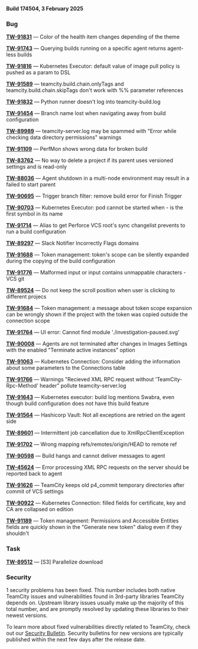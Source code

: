 [//]: # (title: TeamCity 2024.12.2 Release Notes)
[//]: # (auxiliary-id: TeamCity 2024.12.2 Release Notes)


**Build 174504, 3 February 2025**


<!-- project: TeamCity Fix versions: {2024.12.2 (174504)}   #Fixed #Testing visible to: {All Users} -{Trunk issue}  -->

### Bug

**[TW-91831](https://youtrack.jetbrains.com/issue/TW-91831/Color-of-the-health-item-changes-depending-of-the-theme)** — Color of the health item changes depending of the theme

**[TW-91743](https://youtrack.jetbrains.com/issue/TW-91743/Querying-builds-running-on-a-specific-agent-returns-agent-less-builds)** — Querying builds running on a specific agent returns agent-less builds

**[TW-91816](https://youtrack.jetbrains.com/issue/TW-91816/Kubernetes-Executor-default-value-of-image-pull-policy-is-pushed-as-a-param-to-DSL)** — Kubernetes Executor: default value of image pull policy is pushed as a param to DSL

**[TW-91589](https://youtrack.jetbrains.com/issue/TW-91589/teamcity.build.chain.onlyTags-and-teamcity.build.chain.skipTags-dont-work-with-parameter-references)** — teamcity.build.chain.onlyTags and teamcity.build.chain.skipTags don't work with %% parameter references

**[TW-91832](https://youtrack.jetbrains.com/issue/TW-91832/Python-runner-doesnt-log-into-teamcity-build.log)** — Python runner doesn't log into teamcity-build.log

**[TW-91454](https://youtrack.jetbrains.com/issue/TW-91454/Branch-name-lost-when-navigating-away-from-build-configuration)** — Branch name lost when navigating away from build configuration

**[TW-89989](https://youtrack.jetbrains.com/issue/TW-89989/teamcity-server.log-may-be-spammed-with-Error-while-checking-data-directory-permissions-warnings)** — teamcity-server.log may be spammed with "Error while checking data directory permissions" warnings

**[TW-91109](https://youtrack.jetbrains.com/issue/TW-91109/PerfMon-shows-wrong-data-for-broken-build)** — PerfMon shows wrong data for broken build

**[TW-83762](https://youtrack.jetbrains.com/issue/TW-83762/No-way-to-delete-a-project-if-its-parent-uses-versioned-settings-and-is-read-only)** — No way to delete a project if its parent uses versioned settings and is read-only

**[TW-88036](https://youtrack.jetbrains.com/issue/TW-88036/Agent-shutdown-in-a-multi-node-environment-may-result-in-a-failed-to-start-parent)** — Agent shutdown in a multi-node environment may result in a failed to start parent

**[TW-90695](https://youtrack.jetbrains.com/issue/TW-90695/Trigger-branch-filter-remove-build-error-for-Finish-Trigger)** — Trigger branch filter: remove build error for Finish Trigger

**[TW-90703](https://youtrack.jetbrains.com/issue/TW-90703/Kubernetes-Executor-pod-cannot-be-started-when-is-the-first-symbol-in-its-name)** — Kubernetes Executor: pod cannot be started when - is the first symbol in its name

**[TW-91714](https://youtrack.jetbrains.com/issue/TW-91714/Alias-to-get-Perforce-VCS-roots-sync-changelist-prevents-to-run-a-build-configuration)** — Alias to get Perforce VCS root's sync changelist prevents to run a build configuration

**[TW-89297](https://youtrack.jetbrains.com/issue/TW-89297/Slack-Notifier-Incorrectly-Flags-domains)** — Slack Notifier Incorrectly Flags domains

**[TW-91688](https://youtrack.jetbrains.com/issue/TW-91688/Token-management-tokens-scope-can-be-silently-expanded-during-the-copying-of-the-build-configuration)** — Token management: token's scope can be silently expanded during the copying of the build configuration

**[TW-91776](https://youtrack.jetbrains.com/issue/TW-91776/Malformed-input-or-input-contains-unmappable-characters-VCS-git)** — Malformed input or input contains unmappable characters - VCS git

**[TW-89524](https://youtrack.jetbrains.com/issue/TW-89524/Do-not-keep-the-scroll-position-when-user-is-clicking-to-different-projecs)** — Do not keep the scroll position when user is clicking to different projecs

**[TW-91684](https://youtrack.jetbrains.com/issue/TW-91684/Token-management-a-message-about-token-scope-expansion-can-be-wrongly-shown-if-the-project-with-the-token-was-copied-outside-the)** — Token management: a message about token scope expansion can be wrongly shown if the project with the token was copied outside the connection scope

**[TW-91764](https://youtrack.jetbrains.com/issue/TW-91764/UI-error-Cannot-find-module-.-investigation-paused.svg)** — UI error: Cannot find module './investigation-paused.svg'

**[TW-90008](https://youtrack.jetbrains.com/issue/TW-90008/Agents-are-not-terminated-after-changes-in-Images-Settings-with-the-enabled-Terminate-active-instances-option)** — Agents are not terminated after changes in Images Settings with the enabled "Terminate active instances" option

**[TW-91063](https://youtrack.jetbrains.com/issue/TW-91063/Kubernetes-Connection-Consider-adding-the-information-about-some-parameters-to-the-Connections-table)** — Kubernetes Connection: Consider adding the information about some parameters to the Connections table

**[TW-91766](https://youtrack.jetbrains.com/issue/TW-91766/Warnings-Recieved-XML-RPC-request-without-TeamCity-Rpc-Method-header-pollute-teamcity-server.log)** — Warnings "Recieved XML RPC request without 'TeamCity-Rpc-Method' header" pollute teamcity-server.log

**[TW-91643](https://youtrack.jetbrains.com/issue/TW-91643/Kubernetes-executor-build-log-mentions-Swabra-even-though-build-configuration-does-not-have-this-build-feature)** — Kubernetes executor: build log mentions Swabra, even though build configuration does not have this build feature

**[TW-91564](https://youtrack.jetbrains.com/issue/TW-91564/Hashicorp-Vault-Not-all-exceptions-are-retried-on-the-agent-side)** — Hashicorp Vault: Not all exceptions are retried on the agent side

**[TW-89601](https://youtrack.jetbrains.com/issue/TW-89601/Intermittent-job-cancellation-due-to-XmlRpcClientException)** — Intermittent job cancellation due to XmlRpcClientException

**[TW-91702](https://youtrack.jetbrains.com/issue/TW-91702/Wrong-mapping-refs-remotes-origin-HEAD-to-remote-ref)** — Wrong mapping refs/remotes/origin/HEAD to remote ref

**[TW-90598](https://youtrack.jetbrains.com/issue/TW-90598/Build-hangs-and-cannot-deliver-messages-to-agent)** — Build hangs and cannot deliver messages to agent

**[TW-45624](https://youtrack.jetbrains.com/issue/TW-45624/Error-processing-XML-RPC-requests-on-the-server-should-be-reported-back-to-agent)** — Error processing XML RPC requests on the server should be reported back to agent

**[TW-91626](https://youtrack.jetbrains.com/issue/TW-91626/TeamCity-keeps-old-p4commit-temporary-directories-after-commit-of-VCS-settings)** — TeamCity keeps old p4_commit temporary directories after commit of VCS settings

**[TW-90922](https://youtrack.jetbrains.com/issue/TW-90922/Kubernetes-Connection-filled-fields-for-certificate-key-and-CA-are-collapsed-on-edition)** — Kubernetes Connection: filled fields for certificate, key and CA are collapsed on edition

**[TW-91189](https://youtrack.jetbrains.com/issue/TW-91189/Token-management-Permissions-and-Accessible-Entities-fields-are-quickly-shown-in-the-Generate-new-token-dialog-even-if-they)** — Token management: Permissions and Accessible Entities fields are quickly shown in the "Generate new token" dialog even if they shouldn't


### Task

**[TW-89512](https://youtrack.jetbrains.com/issue/TW-89512/S3-Parallelise-download)** — [S3] Parallelize download




<!-- project: TeamCity Fix versions: {2024.12.2 (174504)}  #Testing #Fixed -{Trunk issue} #{Security Problem}  -->

### Security

1 security problems has been fixed. This number includes both native TeamCity issues and vulnerabilities found in 3rd-party libraries TeamCity depends on. Upstream library issues usually make up the majority of this total number, and are promptly resolved by updating these libraries to their newest versions.

To learn more about fixed vulnerabilities directly related to TeamCity, check out our [Security Bulletin](https://www.jetbrains.com/privacy-security/issues-fixed/?product=TeamCity&version=2024.12.1). Security bulletins for new versions are typically published within the next few days after the release date.